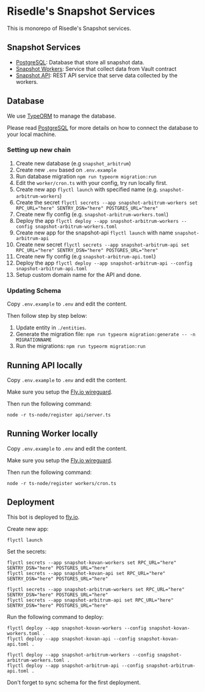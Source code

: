 # Risedle's Snapshot Services

This is monorepo of Risedle's Snapshot services.

## Snapshot Services

-   [PostgreSQL](./postgresql): Database that store all snapshot data.
-   [Snapshot Workers](./workers): Service that collect data from Vault contract
-   [Snapshot API](./api): REST API service that serve data collected by the workers.

## Database

We use [TypeORM](https://typeorm.io/) to manage the database.

Please read [PostgreSQL](./postgresql/README.md) for more details on how to connect the database to your local machine.

### Setting up new chain

1. Create new database (e.g `snapshot_arbitrum`)
2. Create new `.env` based on `.env.example`
3. Run database migration `npm run typeorm migration:run`
4. Edit the `worker/cron.ts` with your config, try run locally first.
5. Create new app `flyctl launch` with specified name (e.g. `snapshot-arbitrum-workers`)
6. Create the secret `flyctl secrets --app snapshot-arbitrum-workers set RPC_URL="here" SENTRY_DSN="here" POSTGRES_URL="here"`
7. Create new fly config (e.g. `snapshot-arbitrum-workers.toml`)
8. Deploy the app `flyctl deploy --app snapshot-arbitrum-workers --config snapshot-arbitrum-workers.toml`
9. Create new app for the snapshot-api `flyctl launch` with name `snapshot-arbitrum-api`
10. Create new secret `flyctl secrets --app snapshot-arbitrum-api set RPC_URL="here" SENTRY_DSN="here" POSTGRES_URL="here"`
11. Create new fly config (e.g `snapshot-arbitrum-api.toml`)
12. Deploy the app `flyctl deploy --app snapshot-arbitrum-api --config snapshot-arbitrum-api.toml`
13. Setup custom domain name for the API and done.

### Updating Schema

Copy `.env.example` to `.env` and edit the content.

Then follow step by step below:

1. Update entity in `./entities`.
2. Generate the migration file: `npm run typeorm migration:generate -- -n MIGRATIONNAME`
3. Run the migrations: `npm run typeorm migration:run`

## Running API locally

Copy `.env.example` to `.env` and edit the content.

Make sure you setup the [Fly.io wireguard](https://fly.io/docs/reference/private-networking/#private-network-vpn).

Then run the following command:

    node -r ts-node/register api/server.ts

## Running Worker locally

Copy `.env.example` to `.env` and edit the content.

Make sure you setup the [Fly.io wireguard](https://fly.io/docs/reference/private-networking/#private-network-vpn).

Then run the following command:

    node -r ts-node/register workers/cron.ts

## Deployment

This bot is deployed to [fly.io](https://fly.io/docs/introduction/).

Create new app:

    flyctl launch

Set the secrets:

    flyctl secrets --app snapshot-kovan-workers set RPC_URL="here" SENTRY_DSN="here" POSTGRES_URL="here"
    flyctl secrets --app snapshot-kovan-api set RPC_URL="here" SENTRY_DSN="here" POSTGRES_URL="here"

    flyctl secrets --app snapshot-arbitrum-workers set RPC_URL="here" SENTRY_DSN="here" POSTGRES_URL="here"
    flyctl secrets --app snapshot-arbitrum-api set RPC_URL="here" SENTRY_DSN="here" POSTGRES_URL="here"

Run the following command to deploy:

    flyctl deploy --app snapshot-kovan-workers --config snapshot-kovan-workers.toml .
    flyctl deploy --app snapshot-kovan-api --config snapshot-kovan-api.toml .

    flyctl deploy --app snapshot-arbitrum-workers --config snapshot-arbitrum-workers.toml .
    flyctl deploy --app snapshot-arbitrum-api --config snapshot-arbitrum-api.toml .

Don't forget to sync schema for the first deployment.
